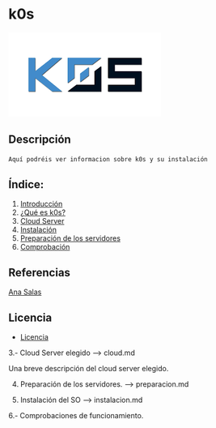 # k0s
![logoLinux](https://github.com/anasalasro/k0s/blob/main/imagenes/k0s.png)
## Descripción
``` ruby
Aquí podréis ver informacion sobre k0s y su instalación
```
## Índice:
1. [ Introducción ](https://github.com/anasalasro/k0s/blob/main/introduccion.md)  
2. [ ¿Qué es k0s? ](https://github.com/anasalasro/k0s/blob/main/k0s.md)
3. [ Cloud Server ](https://github.com/anasalasro/docker-portainer/blob/main/paneldecontrol.md)  
4. [ Instalación ](https://github.com/anasalasro/docker-portainer/blob/main/instalacion.md)  
5. [ Preparación de los servidores ](https://github.com/anasalasro/docker-portainer/blob/main/conclusion.md)
6. [ Comprobación ](https://github.com/anasalasro/docker-portainer/blob/main/conclusion.md)
## Referencias
[Ana Salas](fprodrigocaro.org)
## Licencia
- [Licencia](https://github.com/anasalasro/docker-portainer/blob/main/imagenes/by-sa.png) 


3.- Cloud Server elegido --> cloud.md

Una breve descripción del cloud server elegido.

4. Preparación de los servidores. --> preparacion.md

5. Instalación del SO --> instalacion.md

6.- Comprobaciones de funcionamiento.

